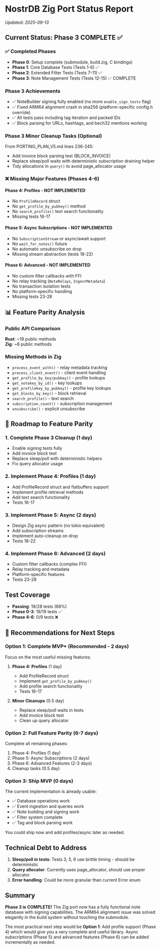 # NostrDB Zig Port Status Report
*Updated: 2025-09-13*

## Current Status: Phase 3 COMPLETE ✅

### ✅ Completed Phases
- **Phase 0**: Setup complete (submodule, build.zig, C bindings)
- **Phase 1**: Core Database Tests (Tests 1-6) ✅
- **Phase 2**: Extended Filter Tests (Tests 7-11) ✅  
- **Phase 3**: Note Management Tests (Tests 12-15) ✅ COMPLETE

### Phase 3 Achievements
- ✅ NoteBuilder signing fully enabled (no more `enable_sign_tests` flag)
- ✅ Fixed ARM64 alignment crash in sha256 (platform-specific config.h override)
- ✅ All tests pass including tag iteration and packed IDs
- ✅ Block parsing for URLs, hashtags, and bech32 mentions working

### Phase 3 Minor Cleanup Tasks (Optional)
From PORTING_PLAN_V5.md lines 236-245:
- Add invoice block parsing test (BLOCK_INVOICE) 
- Replace sleep/poll waits with deterministic subscription draining helper
- Tidy allocations in `query()` to avoid page_allocator usage

### ❌ Missing Major Features (Phases 4-6)

#### Phase 4: Profiles - NOT IMPLEMENTED
- No `ProfileRecord` struct
- No `get_profile_by_pubkey()` method
- No `search_profile()` text search functionality
- Missing tests 16-17

#### Phase 5: Async Subscriptions - NOT IMPLEMENTED  
- No `SubscriptionStream` or async/await support
- No `wait_for_notes()` future
- No automatic unsubscribe on drop
- Missing stream abstraction (tests 18-22)

#### Phase 6: Advanced - NOT IMPLEMENTED
- No custom filter callbacks with FFI
- No relay tracking (`NoteRelays`, `IngestMetadata`)
- No transaction isolation tests
- No platform-specific handling
- Missing tests 23-28

## 📊 Feature Parity Analysis

### Public API Comparison
**Rust**: ~19 public methods  
**Zig**: ~8 public methods

### Missing Methods in Zig
- `process_event_with()` - relay metadata tracking
- `process_client_event()` - client event handling  
- `get_profile_by_key/pubkey()` - profile lookups
- `get_notekey_by_id()` - key lookups
- `get_profilekey_by_pubkey()` - profile key lookups
- `get_blocks_by_key()` - block retrieval
- `search_profile()` - text search
- `subscription_count()` - subscription management
- `unsubscribe()` - explicit unsubscribe

## 🎯 Roadmap to Feature Parity

### 1. Complete Phase 3 Cleanup (1 day)
- Enable signing tests fully
- Add invoice block test
- Replace sleep/poll with deterministic helpers
- Fix query allocator usage

### 2. Implement Phase 4: Profiles (1 day)
- Add ProfileRecord struct and flatbuffers support
- Implement profile retrieval methods
- Add text search functionality
- Tests 16-17

### 3. Implement Phase 5: Async (2 days)
- Design Zig async pattern (no tokio equivalent)
- Add subscription streams
- Implement auto-cleanup on drop
- Tests 18-22

### 4. Implement Phase 6: Advanced (2 days)
- Custom filter callbacks (complex FFI)
- Relay tracking and metadata
- Platform-specific features
- Tests 23-28

## Test Coverage
- **Passing**: 19/28 tests (68%)
- **Phase 0-3**: 19/19 tests ✅ 
- **Phase 4-6**: 0/9 tests ❌

## 🎯 Recommendations for Next Steps

### Option 1: Complete MVP+ (Recommended - 2 days)
Focus on the most useful missing features:
1. **Phase 4: Profiles** (1 day)
   - Add ProfileRecord struct
   - Implement `get_profile_by_pubkey()`
   - Add profile search functionality
   - Tests 16-17

2. **Minor Cleanups** (0.5 day)
   - Replace sleep/poll waits in tests
   - Add invoice block test
   - Clean up query allocator

### Option 2: Full Feature Parity (6-7 days)
Complete all remaining phases:
1. Phase 4: Profiles (1 day)
2. Phase 5: Async Subscriptions (2 days)
3. Phase 6: Advanced Features (2-3 days)
4. Cleanup tasks (0.5 day)

### Option 3: Ship MVP (0 days)
The current implementation is already usable:
- ✅ Database operations work
- ✅ Event ingestion and queries work
- ✅ Note building and signing work
- ✅ Filter system complete
- ✅ Tag and block parsing work

You could ship now and add profiles/async later as needed.

## Technical Debt to Address
1. **Sleep/poll in tests**: Tests 3, 5, 6 use brittle timing - should be deterministic
2. **Query allocator**: Currently uses page_allocator, should use proper allocator
3. **Error handling**: Could be more granular than current Error enum

## Summary
**Phase 3 is COMPLETE!** The Zig port now has a fully functional note database with signing capabilities. The ARM64 alignment issue was solved elegantly in the build system without touching the submodule.

The most practical next step would be **Option 1**: Add profile support (Phase 4) which would give you a very complete and useful library. Async subscriptions (Phase 5) and advanced features (Phase 6) can be added incrementally as needed.